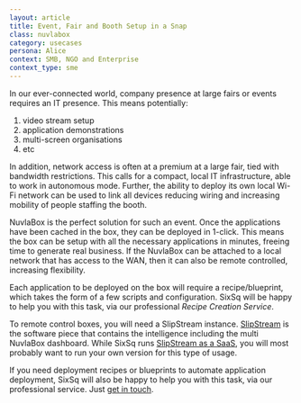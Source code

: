 ```yaml
---
layout: article
title: Event, Fair and Booth Setup in a Snap
class: nuvlabox
category: usecases
persona: Alice
context: SMB, NGO and Enterprise
context_type: sme
---
```


In our ever-connected world, company presence at large fairs or events requires an IT presence. This means potentially:

1. video stream setup
2. application demonstrations
3. multi-screen organisations
4. etc

In addition, network access is often at a premium at a large fair, tied with bandwidth restrictions. This calls for a compact, local IT infrastructure, able to work in autonomous mode. Further, the ability to deploy its own local Wi-Fi network can be used to link all devices reducing wiring and increasing mobility of people staffing the booth.

NuvlaBox is the perfect solution for such an event. Once the applications have been cached in the box, they can be deployed in 1-click. This means the box can be setup with all the necessary applications in minutes, freeing time to generate real business. If the NuvlaBox can be attached to a local network that has access to the WAN, then it can also be remote controlled, increasing flexibility.

Each application to be deployed on the box will require a recipe/blueprint, which takes the form of a few scripts and configuration. SixSq will be happy to help you with this task, via our professional *Recipe Creation Service*.

To remote control boxes, you will need a SlipStream instance. [SlipStream](/products/slipstream.html) is the software piece that contains the intelligence including the multi NuvlaBox dashboard. While SixSq runs [SlipStream as a SaaS](/products/slipstream-tryme.html), you will most probably want to run your own version for this type of usage.

If you need deployment recipes or blueprints to automate application deployment, SixSq will also be happy to help you with this task, via our professional service. Just [get in touch](mailto:info@sixsq.com).
